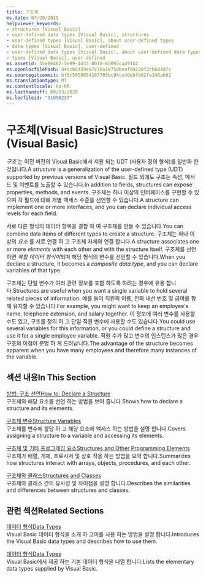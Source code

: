 ```yaml
---
title: 구조체
ms.date: 07/20/2015
helpviewer_keywords:
- structures [Visual Basic]
- user-defined data types [Visual Basic], structures
- user-defined types [Visual Basic], about user-defined types
- data types [Visual Basic], user-defined
- user-defined data types [Visual Basic], about user-defined data types
- types [Visual Basic], user-defined
ms.assetid: 55e86462-5e99-4d33-8018-6d097ca491b2
ms.openlocfilehash: 04ccb5d39ea7c76a1e75dbeafd9230f2cb604d7c
ms.sourcegitcommit: bf5c5850654187705bc94cc40ebfb62fe346ab02
ms.translationtype: MT
ms.contentlocale: ko-KR
ms.lasthandoff: 09/23/2020
ms.locfileid: "91090237"
---
```

# <a name="structures-visual-basic"></a><span data-ttu-id="ca098-102">구조체(Visual Basic)</span><span class="sxs-lookup"><span data-stu-id="ca098-102">Structures (Visual Basic)</span></span>

<span data-ttu-id="ca098-103">*구조* 는 이전 버전의 Visual Basic에서 지원 되는 UDT (사용자 정의 형식)를 일반화 한 것입니다.</span><span class="sxs-lookup"><span data-stu-id="ca098-103">A *structure* is a generalization of the user-defined type (UDT) supported by previous versions of Visual Basic.</span></span> <span data-ttu-id="ca098-104">필드 외에도 구조는 속성, 메서드 및 이벤트를 노출할 수 있습니다.</span><span class="sxs-lookup"><span data-stu-id="ca098-104">In addition to fields, structures can expose properties, methods, and events.</span></span> <span data-ttu-id="ca098-105">구조체는 하나 이상의 인터페이스를 구현할 수 있으며 각 필드에 대해 개별 액세스 수준을 선언할 수 있습니다.</span><span class="sxs-lookup"><span data-stu-id="ca098-105">A structure can implement one or more interfaces, and you can declare individual access levels for each field.</span></span>  
  
 <span data-ttu-id="ca098-106">서로 다른 형식의 데이터 항목을 결합 하 여 구조체를 만들 수 있습니다.</span><span class="sxs-lookup"><span data-stu-id="ca098-106">You can combine data items of different types to create a structure.</span></span> <span data-ttu-id="ca098-107">구조체는 하나 이상의 *요소* 를 서로 연결 하 고 구조체 자체와 연결 합니다.</span><span class="sxs-lookup"><span data-stu-id="ca098-107">A structure associates one or more *elements* with each other and with the structure itself.</span></span> <span data-ttu-id="ca098-108">구조체를 선언 하면 *복합 데이터 형식이*되며 해당 형식의 변수를 선언할 수 있습니다.</span><span class="sxs-lookup"><span data-stu-id="ca098-108">When you declare a structure, it becomes a *composite data type*, and you can declare variables of that type.</span></span>  
  
 <span data-ttu-id="ca098-109">구조체는 단일 변수가 여러 관련 정보를 포함 하도록 하려는 경우에 유용 합니다.</span><span class="sxs-lookup"><span data-stu-id="ca098-109">Structures are useful when you want a single variable to hold several related pieces of information.</span></span> <span data-ttu-id="ca098-110">예를 들어 직원의 이름, 전화 내선 번호 및 급여를 함께 유지할 수 있습니다.</span><span class="sxs-lookup"><span data-stu-id="ca098-110">For example, you might want to keep an employee's name, telephone extension, and salary together.</span></span> <span data-ttu-id="ca098-111">이 정보에 여러 변수를 사용할 수도 있고, 구조를 정의 하 고 단일 직원 변수에 사용할 수도 있습니다.</span><span class="sxs-lookup"><span data-stu-id="ca098-111">You could use several variables for this information, or you could define a structure and use it for a single employee variable.</span></span> <span data-ttu-id="ca098-112">직원 수가 많고 변수의 인스턴스가 많은 경우 구조의 이점이 분명 하 게 드러납니다.</span><span class="sxs-lookup"><span data-stu-id="ca098-112">The advantage of the structure becomes apparent when you have many employees and therefore many instances of the variable.</span></span>  
  
## <a name="in-this-section"></a><span data-ttu-id="ca098-113">섹션 내용</span><span class="sxs-lookup"><span data-stu-id="ca098-113">In This Section</span></span>  

 [<span data-ttu-id="ca098-114">방법: 구조 선언</span><span class="sxs-lookup"><span data-stu-id="ca098-114">How to: Declare a Structure</span></span>](how-to-declare-a-structure.md)  
 <span data-ttu-id="ca098-115">구조체와 해당 요소를 선언 하는 방법을 보여 줍니다.</span><span class="sxs-lookup"><span data-stu-id="ca098-115">Shows how to declare a structure and its elements.</span></span>  
  
 [<span data-ttu-id="ca098-116">구조체 변수</span><span class="sxs-lookup"><span data-stu-id="ca098-116">Structure Variables</span></span>](structure-variables.md)  
 <span data-ttu-id="ca098-117">구조체를 변수에 할당 하 고 해당 요소에 액세스 하는 방법을 설명 합니다.</span><span class="sxs-lookup"><span data-stu-id="ca098-117">Covers assigning a structure to a variable and accessing its elements.</span></span>  
  
 [<span data-ttu-id="ca098-118">구조체 및 기타 프로그래밍 요소</span><span class="sxs-lookup"><span data-stu-id="ca098-118">Structures and Other Programming Elements</span></span>](structures-and-other-programming-elements.md)  
 <span data-ttu-id="ca098-119">구조체가 배열, 개체, 프로시저 및 상호 작용 하는 방법을 요약 합니다.</span><span class="sxs-lookup"><span data-stu-id="ca098-119">Summarizes how structures interact with arrays, objects, procedures, and each other.</span></span>  
  
 [<span data-ttu-id="ca098-120">구조체와 클래스</span><span class="sxs-lookup"><span data-stu-id="ca098-120">Structures and Classes</span></span>](structures-and-classes.md)  
 <span data-ttu-id="ca098-121">구조체와 클래스 간의 유사성 및 차이점을 설명 합니다.</span><span class="sxs-lookup"><span data-stu-id="ca098-121">Describes the similarities and differences between structures and classes.</span></span>  
  
## <a name="related-sections"></a><span data-ttu-id="ca098-122">관련 섹션</span><span class="sxs-lookup"><span data-stu-id="ca098-122">Related Sections</span></span>  

 [<span data-ttu-id="ca098-123">데이터 형식</span><span class="sxs-lookup"><span data-stu-id="ca098-123">Data Types</span></span>](index.md)  
 <span data-ttu-id="ca098-124">Visual Basic 데이터 형식을 소개 하 고이를 사용 하는 방법을 설명 합니다.</span><span class="sxs-lookup"><span data-stu-id="ca098-124">Introduces the Visual Basic data types and describes how to use them.</span></span>  
  
 [<span data-ttu-id="ca098-125">데이터 형식</span><span class="sxs-lookup"><span data-stu-id="ca098-125">Data Types</span></span>](../../../language-reference/data-types/index.md)  
 <span data-ttu-id="ca098-126">Visual Basic에서 제공 하는 기본 데이터 형식을 나열 합니다.</span><span class="sxs-lookup"><span data-stu-id="ca098-126">Lists the elementary data types supplied by Visual Basic.</span></span>

